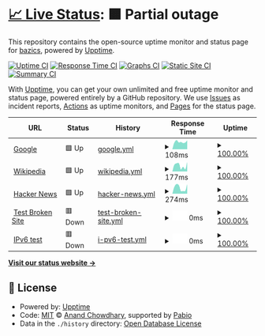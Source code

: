 # [📈 Live Status](https://bazics.github.io/upptime): <!--live status--> **🟧 Partial outage**

This repository contains the open-source uptime monitor and status page for [bazics](https://bazics.github.io/upptime), powered by [Upptime](https://github.com/upptime/upptime).

[![Uptime CI](https://github.com/bazics/upptime/workflows/Uptime%20CI/badge.svg)](https://github.com/bazics/upptime/actions?query=workflow%3A%22Uptime+CI%22)
[![Response Time CI](https://github.com/bazics/upptime/workflows/Response%20Time%20CI/badge.svg)](https://github.com/bazics/upptime/actions?query=workflow%3A%22Response+Time+CI%22)
[![Graphs CI](https://github.com/bazics/upptime/workflows/Graphs%20CI/badge.svg)](https://github.com/bazics/upptime/actions?query=workflow%3A%22Graphs+CI%22)
[![Static Site CI](https://github.com/bazics/upptime/workflows/Static%20Site%20CI/badge.svg)](https://github.com/bazics/upptime/actions?query=workflow%3A%22Static+Site+CI%22)
[![Summary CI](https://github.com/bazics/upptime/workflows/Summary%20CI/badge.svg)](https://github.com/bazics/upptime/actions?query=workflow%3A%22Summary+CI%22)

With [Upptime](https://upptime.js.org), you can get your own unlimited and free uptime monitor and status page, powered entirely by a GitHub repository. We use [Issues](https://github.com/bazics/upptime/issues) as incident reports, [Actions](https://github.com/bazics/upptime/actions) as uptime monitors, and [Pages](https://bazics.github.io/upptime) for the status page.

<!--start: status pages-->
<!-- This summary is generated by Upptime (https://github.com/upptime/upptime) -->
<!-- Do not edit this manually, your changes will be overwritten -->
<!-- prettier-ignore -->
| URL | Status | History | Response Time | Uptime |
| --- | ------ | ------- | ------------- | ------ |
| <img alt="" src="https://icons.duckduckgo.com/ip3/www.google.com.ico" height="13"> [Google](https://www.google.com) | 🟩 Up | [google.yml](https://github.com/bazics/upptime/commits/HEAD/history/google.yml) | <details><summary><img alt="Response time graph" src="./graphs/google/response-time-week.png" height="20"> 108ms</summary><br><a href="https://bazics.github.io/upptime/history/google"><img alt="Response time 99" src="https://img.shields.io/endpoint?url=https%3A%2F%2Fraw.githubusercontent.com%2Fbazics%2Fupptime%2FHEAD%2Fapi%2Fgoogle%2Fresponse-time.json"></a><br><a href="https://bazics.github.io/upptime/history/google"><img alt="24-hour response time 135" src="https://img.shields.io/endpoint?url=https%3A%2F%2Fraw.githubusercontent.com%2Fbazics%2Fupptime%2FHEAD%2Fapi%2Fgoogle%2Fresponse-time-day.json"></a><br><a href="https://bazics.github.io/upptime/history/google"><img alt="7-day response time 108" src="https://img.shields.io/endpoint?url=https%3A%2F%2Fraw.githubusercontent.com%2Fbazics%2Fupptime%2FHEAD%2Fapi%2Fgoogle%2Fresponse-time-week.json"></a><br><a href="https://bazics.github.io/upptime/history/google"><img alt="30-day response time 102" src="https://img.shields.io/endpoint?url=https%3A%2F%2Fraw.githubusercontent.com%2Fbazics%2Fupptime%2FHEAD%2Fapi%2Fgoogle%2Fresponse-time-month.json"></a><br><a href="https://bazics.github.io/upptime/history/google"><img alt="1-year response time 99" src="https://img.shields.io/endpoint?url=https%3A%2F%2Fraw.githubusercontent.com%2Fbazics%2Fupptime%2FHEAD%2Fapi%2Fgoogle%2Fresponse-time-year.json"></a></details> | <details><summary><a href="https://bazics.github.io/upptime/history/google">100.00%</a></summary><a href="https://bazics.github.io/upptime/history/google"><img alt="All-time uptime 100.00%" src="https://img.shields.io/endpoint?url=https%3A%2F%2Fraw.githubusercontent.com%2Fbazics%2Fupptime%2FHEAD%2Fapi%2Fgoogle%2Fuptime.json"></a><br><a href="https://bazics.github.io/upptime/history/google"><img alt="24-hour uptime 100.00%" src="https://img.shields.io/endpoint?url=https%3A%2F%2Fraw.githubusercontent.com%2Fbazics%2Fupptime%2FHEAD%2Fapi%2Fgoogle%2Fuptime-day.json"></a><br><a href="https://bazics.github.io/upptime/history/google"><img alt="7-day uptime 100.00%" src="https://img.shields.io/endpoint?url=https%3A%2F%2Fraw.githubusercontent.com%2Fbazics%2Fupptime%2FHEAD%2Fapi%2Fgoogle%2Fuptime-week.json"></a><br><a href="https://bazics.github.io/upptime/history/google"><img alt="30-day uptime 100.00%" src="https://img.shields.io/endpoint?url=https%3A%2F%2Fraw.githubusercontent.com%2Fbazics%2Fupptime%2FHEAD%2Fapi%2Fgoogle%2Fuptime-month.json"></a><br><a href="https://bazics.github.io/upptime/history/google"><img alt="1-year uptime 100.00%" src="https://img.shields.io/endpoint?url=https%3A%2F%2Fraw.githubusercontent.com%2Fbazics%2Fupptime%2FHEAD%2Fapi%2Fgoogle%2Fuptime-year.json"></a></details>
| <img alt="" src="https://icons.duckduckgo.com/ip3/en.wikipedia.org.ico" height="13"> [Wikipedia](https://en.wikipedia.org) | 🟩 Up | [wikipedia.yml](https://github.com/bazics/upptime/commits/HEAD/history/wikipedia.yml) | <details><summary><img alt="Response time graph" src="./graphs/wikipedia/response-time-week.png" height="20"> 177ms</summary><br><a href="https://bazics.github.io/upptime/history/wikipedia"><img alt="Response time 217" src="https://img.shields.io/endpoint?url=https%3A%2F%2Fraw.githubusercontent.com%2Fbazics%2Fupptime%2FHEAD%2Fapi%2Fwikipedia%2Fresponse-time.json"></a><br><a href="https://bazics.github.io/upptime/history/wikipedia"><img alt="24-hour response time 395" src="https://img.shields.io/endpoint?url=https%3A%2F%2Fraw.githubusercontent.com%2Fbazics%2Fupptime%2FHEAD%2Fapi%2Fwikipedia%2Fresponse-time-day.json"></a><br><a href="https://bazics.github.io/upptime/history/wikipedia"><img alt="7-day response time 177" src="https://img.shields.io/endpoint?url=https%3A%2F%2Fraw.githubusercontent.com%2Fbazics%2Fupptime%2FHEAD%2Fapi%2Fwikipedia%2Fresponse-time-week.json"></a><br><a href="https://bazics.github.io/upptime/history/wikipedia"><img alt="30-day response time 219" src="https://img.shields.io/endpoint?url=https%3A%2F%2Fraw.githubusercontent.com%2Fbazics%2Fupptime%2FHEAD%2Fapi%2Fwikipedia%2Fresponse-time-month.json"></a><br><a href="https://bazics.github.io/upptime/history/wikipedia"><img alt="1-year response time 217" src="https://img.shields.io/endpoint?url=https%3A%2F%2Fraw.githubusercontent.com%2Fbazics%2Fupptime%2FHEAD%2Fapi%2Fwikipedia%2Fresponse-time-year.json"></a></details> | <details><summary><a href="https://bazics.github.io/upptime/history/wikipedia">100.00%</a></summary><a href="https://bazics.github.io/upptime/history/wikipedia"><img alt="All-time uptime 100.00%" src="https://img.shields.io/endpoint?url=https%3A%2F%2Fraw.githubusercontent.com%2Fbazics%2Fupptime%2FHEAD%2Fapi%2Fwikipedia%2Fuptime.json"></a><br><a href="https://bazics.github.io/upptime/history/wikipedia"><img alt="24-hour uptime 100.00%" src="https://img.shields.io/endpoint?url=https%3A%2F%2Fraw.githubusercontent.com%2Fbazics%2Fupptime%2FHEAD%2Fapi%2Fwikipedia%2Fuptime-day.json"></a><br><a href="https://bazics.github.io/upptime/history/wikipedia"><img alt="7-day uptime 100.00%" src="https://img.shields.io/endpoint?url=https%3A%2F%2Fraw.githubusercontent.com%2Fbazics%2Fupptime%2FHEAD%2Fapi%2Fwikipedia%2Fuptime-week.json"></a><br><a href="https://bazics.github.io/upptime/history/wikipedia"><img alt="30-day uptime 100.00%" src="https://img.shields.io/endpoint?url=https%3A%2F%2Fraw.githubusercontent.com%2Fbazics%2Fupptime%2FHEAD%2Fapi%2Fwikipedia%2Fuptime-month.json"></a><br><a href="https://bazics.github.io/upptime/history/wikipedia"><img alt="1-year uptime 100.00%" src="https://img.shields.io/endpoint?url=https%3A%2F%2Fraw.githubusercontent.com%2Fbazics%2Fupptime%2FHEAD%2Fapi%2Fwikipedia%2Fuptime-year.json"></a></details>
| <img alt="" src="https://icons.duckduckgo.com/ip3/news.ycombinator.com.ico" height="13"> [Hacker News](https://news.ycombinator.com) | 🟩 Up | [hacker-news.yml](https://github.com/bazics/upptime/commits/HEAD/history/hacker-news.yml) | <details><summary><img alt="Response time graph" src="./graphs/hacker-news/response-time-week.png" height="20"> 274ms</summary><br><a href="https://bazics.github.io/upptime/history/hacker-news"><img alt="Response time 270" src="https://img.shields.io/endpoint?url=https%3A%2F%2Fraw.githubusercontent.com%2Fbazics%2Fupptime%2FHEAD%2Fapi%2Fhacker-news%2Fresponse-time.json"></a><br><a href="https://bazics.github.io/upptime/history/hacker-news"><img alt="24-hour response time 337" src="https://img.shields.io/endpoint?url=https%3A%2F%2Fraw.githubusercontent.com%2Fbazics%2Fupptime%2FHEAD%2Fapi%2Fhacker-news%2Fresponse-time-day.json"></a><br><a href="https://bazics.github.io/upptime/history/hacker-news"><img alt="7-day response time 274" src="https://img.shields.io/endpoint?url=https%3A%2F%2Fraw.githubusercontent.com%2Fbazics%2Fupptime%2FHEAD%2Fapi%2Fhacker-news%2Fresponse-time-week.json"></a><br><a href="https://bazics.github.io/upptime/history/hacker-news"><img alt="30-day response time 279" src="https://img.shields.io/endpoint?url=https%3A%2F%2Fraw.githubusercontent.com%2Fbazics%2Fupptime%2FHEAD%2Fapi%2Fhacker-news%2Fresponse-time-month.json"></a><br><a href="https://bazics.github.io/upptime/history/hacker-news"><img alt="1-year response time 270" src="https://img.shields.io/endpoint?url=https%3A%2F%2Fraw.githubusercontent.com%2Fbazics%2Fupptime%2FHEAD%2Fapi%2Fhacker-news%2Fresponse-time-year.json"></a></details> | <details><summary><a href="https://bazics.github.io/upptime/history/hacker-news">100.00%</a></summary><a href="https://bazics.github.io/upptime/history/hacker-news"><img alt="All-time uptime 100.00%" src="https://img.shields.io/endpoint?url=https%3A%2F%2Fraw.githubusercontent.com%2Fbazics%2Fupptime%2FHEAD%2Fapi%2Fhacker-news%2Fuptime.json"></a><br><a href="https://bazics.github.io/upptime/history/hacker-news"><img alt="24-hour uptime 100.00%" src="https://img.shields.io/endpoint?url=https%3A%2F%2Fraw.githubusercontent.com%2Fbazics%2Fupptime%2FHEAD%2Fapi%2Fhacker-news%2Fuptime-day.json"></a><br><a href="https://bazics.github.io/upptime/history/hacker-news"><img alt="7-day uptime 100.00%" src="https://img.shields.io/endpoint?url=https%3A%2F%2Fraw.githubusercontent.com%2Fbazics%2Fupptime%2FHEAD%2Fapi%2Fhacker-news%2Fuptime-week.json"></a><br><a href="https://bazics.github.io/upptime/history/hacker-news"><img alt="30-day uptime 100.00%" src="https://img.shields.io/endpoint?url=https%3A%2F%2Fraw.githubusercontent.com%2Fbazics%2Fupptime%2FHEAD%2Fapi%2Fhacker-news%2Fuptime-month.json"></a><br><a href="https://bazics.github.io/upptime/history/hacker-news"><img alt="1-year uptime 100.00%" src="https://img.shields.io/endpoint?url=https%3A%2F%2Fraw.githubusercontent.com%2Fbazics%2Fupptime%2FHEAD%2Fapi%2Fhacker-news%2Fuptime-year.json"></a></details>
| <img alt="" src="https://icons.duckduckgo.com/ip3/thissitedoesnotexist.koj.co.ico" height="13"> [Test Broken Site](https://thissitedoesnotexist.koj.co) | 🟥 Down | [test-broken-site.yml](https://github.com/bazics/upptime/commits/HEAD/history/test-broken-site.yml) | <details><summary><img alt="Response time graph" src="./graphs/test-broken-site/response-time-week.png" height="20"> 0ms</summary><br><a href="https://bazics.github.io/upptime/history/test-broken-site"><img alt="Response time 0" src="https://img.shields.io/endpoint?url=https%3A%2F%2Fraw.githubusercontent.com%2Fbazics%2Fupptime%2FHEAD%2Fapi%2Ftest-broken-site%2Fresponse-time.json"></a><br><a href="https://bazics.github.io/upptime/history/test-broken-site"><img alt="24-hour response time 0" src="https://img.shields.io/endpoint?url=https%3A%2F%2Fraw.githubusercontent.com%2Fbazics%2Fupptime%2FHEAD%2Fapi%2Ftest-broken-site%2Fresponse-time-day.json"></a><br><a href="https://bazics.github.io/upptime/history/test-broken-site"><img alt="7-day response time 0" src="https://img.shields.io/endpoint?url=https%3A%2F%2Fraw.githubusercontent.com%2Fbazics%2Fupptime%2FHEAD%2Fapi%2Ftest-broken-site%2Fresponse-time-week.json"></a><br><a href="https://bazics.github.io/upptime/history/test-broken-site"><img alt="30-day response time 0" src="https://img.shields.io/endpoint?url=https%3A%2F%2Fraw.githubusercontent.com%2Fbazics%2Fupptime%2FHEAD%2Fapi%2Ftest-broken-site%2Fresponse-time-month.json"></a><br><a href="https://bazics.github.io/upptime/history/test-broken-site"><img alt="1-year response time 0" src="https://img.shields.io/endpoint?url=https%3A%2F%2Fraw.githubusercontent.com%2Fbazics%2Fupptime%2FHEAD%2Fapi%2Ftest-broken-site%2Fresponse-time-year.json"></a></details> | <details><summary><a href="https://bazics.github.io/upptime/history/test-broken-site">100.00%</a></summary><a href="https://bazics.github.io/upptime/history/test-broken-site"><img alt="All-time uptime 100.00%" src="https://img.shields.io/endpoint?url=https%3A%2F%2Fraw.githubusercontent.com%2Fbazics%2Fupptime%2FHEAD%2Fapi%2Ftest-broken-site%2Fuptime.json"></a><br><a href="https://bazics.github.io/upptime/history/test-broken-site"><img alt="24-hour uptime 100.00%" src="https://img.shields.io/endpoint?url=https%3A%2F%2Fraw.githubusercontent.com%2Fbazics%2Fupptime%2FHEAD%2Fapi%2Ftest-broken-site%2Fuptime-day.json"></a><br><a href="https://bazics.github.io/upptime/history/test-broken-site"><img alt="7-day uptime 100.00%" src="https://img.shields.io/endpoint?url=https%3A%2F%2Fraw.githubusercontent.com%2Fbazics%2Fupptime%2FHEAD%2Fapi%2Ftest-broken-site%2Fuptime-week.json"></a><br><a href="https://bazics.github.io/upptime/history/test-broken-site"><img alt="30-day uptime 100.00%" src="https://img.shields.io/endpoint?url=https%3A%2F%2Fraw.githubusercontent.com%2Fbazics%2Fupptime%2FHEAD%2Fapi%2Ftest-broken-site%2Fuptime-month.json"></a><br><a href="https://bazics.github.io/upptime/history/test-broken-site"><img alt="1-year uptime 100.00%" src="https://img.shields.io/endpoint?url=https%3A%2F%2Fraw.githubusercontent.com%2Fbazics%2Fupptime%2FHEAD%2Fapi%2Ftest-broken-site%2Fuptime-year.json"></a></details>
| <img alt="" src="https://icons.duckduckgo.com/ip3/null.ico" height="13"> [IPv6 test](forwardemail.net) | 🟥 Down | [i-pv6-test.yml](https://github.com/bazics/upptime/commits/HEAD/history/i-pv6-test.yml) | <details><summary><img alt="Response time graph" src="./graphs/i-pv6-test/response-time-week.png" height="20"> 0ms</summary><br><a href="https://bazics.github.io/upptime/history/i-pv6-test"><img alt="Response time 0" src="https://img.shields.io/endpoint?url=https%3A%2F%2Fraw.githubusercontent.com%2Fbazics%2Fupptime%2FHEAD%2Fapi%2Fi-pv6-test%2Fresponse-time.json"></a><br><a href="https://bazics.github.io/upptime/history/i-pv6-test"><img alt="24-hour response time 0" src="https://img.shields.io/endpoint?url=https%3A%2F%2Fraw.githubusercontent.com%2Fbazics%2Fupptime%2FHEAD%2Fapi%2Fi-pv6-test%2Fresponse-time-day.json"></a><br><a href="https://bazics.github.io/upptime/history/i-pv6-test"><img alt="7-day response time 0" src="https://img.shields.io/endpoint?url=https%3A%2F%2Fraw.githubusercontent.com%2Fbazics%2Fupptime%2FHEAD%2Fapi%2Fi-pv6-test%2Fresponse-time-week.json"></a><br><a href="https://bazics.github.io/upptime/history/i-pv6-test"><img alt="30-day response time 0" src="https://img.shields.io/endpoint?url=https%3A%2F%2Fraw.githubusercontent.com%2Fbazics%2Fupptime%2FHEAD%2Fapi%2Fi-pv6-test%2Fresponse-time-month.json"></a><br><a href="https://bazics.github.io/upptime/history/i-pv6-test"><img alt="1-year response time 0" src="https://img.shields.io/endpoint?url=https%3A%2F%2Fraw.githubusercontent.com%2Fbazics%2Fupptime%2FHEAD%2Fapi%2Fi-pv6-test%2Fresponse-time-year.json"></a></details> | <details><summary><a href="https://bazics.github.io/upptime/history/i-pv6-test">100.00%</a></summary><a href="https://bazics.github.io/upptime/history/i-pv6-test"><img alt="All-time uptime 100.00%" src="https://img.shields.io/endpoint?url=https%3A%2F%2Fraw.githubusercontent.com%2Fbazics%2Fupptime%2FHEAD%2Fapi%2Fi-pv6-test%2Fuptime.json"></a><br><a href="https://bazics.github.io/upptime/history/i-pv6-test"><img alt="24-hour uptime 100.00%" src="https://img.shields.io/endpoint?url=https%3A%2F%2Fraw.githubusercontent.com%2Fbazics%2Fupptime%2FHEAD%2Fapi%2Fi-pv6-test%2Fuptime-day.json"></a><br><a href="https://bazics.github.io/upptime/history/i-pv6-test"><img alt="7-day uptime 100.00%" src="https://img.shields.io/endpoint?url=https%3A%2F%2Fraw.githubusercontent.com%2Fbazics%2Fupptime%2FHEAD%2Fapi%2Fi-pv6-test%2Fuptime-week.json"></a><br><a href="https://bazics.github.io/upptime/history/i-pv6-test"><img alt="30-day uptime 100.00%" src="https://img.shields.io/endpoint?url=https%3A%2F%2Fraw.githubusercontent.com%2Fbazics%2Fupptime%2FHEAD%2Fapi%2Fi-pv6-test%2Fuptime-month.json"></a><br><a href="https://bazics.github.io/upptime/history/i-pv6-test"><img alt="1-year uptime 100.00%" src="https://img.shields.io/endpoint?url=https%3A%2F%2Fraw.githubusercontent.com%2Fbazics%2Fupptime%2FHEAD%2Fapi%2Fi-pv6-test%2Fuptime-year.json"></a></details>

<!--end: status pages-->

[**Visit our status website →**](https://bazics.github.io/upptime)

## 📄 License

- Powered by: [Upptime](https://github.com/upptime/upptime)
- Code: [MIT](./LICENSE) © [Anand Chowdhary](https://anandchowdhary.com), supported by [Pabio](https://pabio.com)
- Data in the `./history` directory: [Open Database License](https://opendatacommons.org/licenses/odbl/1-0/)
